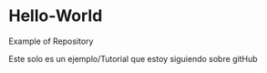 # Hello-World
Example of Repository

Este solo es un ejemplo/Tutorial que estoy siguiendo sobre gitHub
